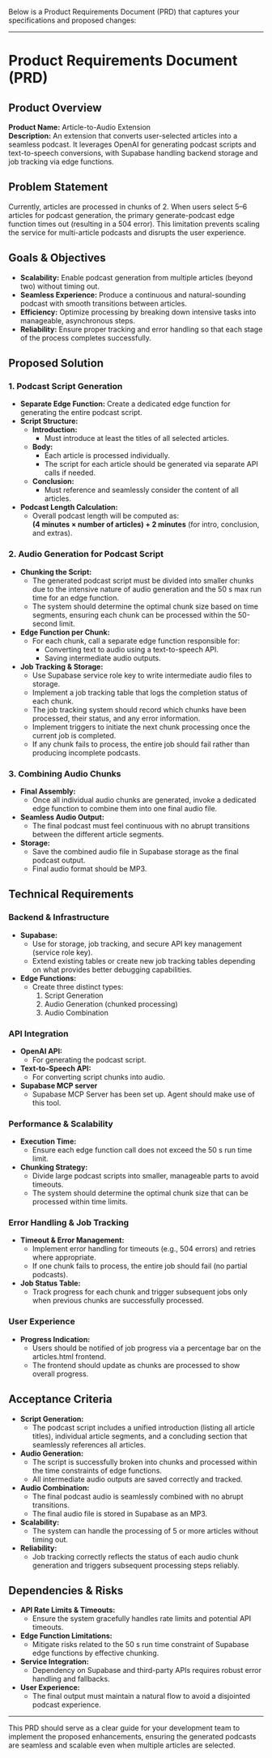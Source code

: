 Below is a Product Requirements Document (PRD) that captures your specifications and proposed changes:

---

# Product Requirements Document (PRD)

## Product Overview
**Product Name:** Article-to-Audio Extension  
**Description:** An extension that converts user-selected articles into a seamless podcast. It leverages OpenAI for generating podcast scripts and text-to-speech conversions, with Supabase handling backend storage and job tracking via edge functions.

## Problem Statement
Currently, articles are processed in chunks of 2. When users select 5–6 articles for podcast generation, the primary generate-podcast edge function times out (resulting in a 504 error). This limitation prevents scaling the service for multi-article podcasts and disrupts the user experience.

## Goals & Objectives
- **Scalability:** Enable podcast generation from multiple articles (beyond two) without timing out.
- **Seamless Experience:** Produce a continuous and natural-sounding podcast with smooth transitions between articles.
- **Efficiency:** Optimize processing by breaking down intensive tasks into manageable, asynchronous steps.
- **Reliability:** Ensure proper tracking and error handling so that each stage of the process completes successfully.

## Proposed Solution

### 1. Podcast Script Generation
- **Separate Edge Function:** Create a dedicated edge function for generating the entire podcast script.
- **Script Structure:**  
  - **Introduction:** 
    - Must introduce at least the titles of all selected articles.
  - **Body:** 
    - Each article is processed individually.
    - The script for each article should be generated via separate API calls if needed.
  - **Conclusion:** 
    - Must reference and seamlessly consider the content of all articles.
- **Podcast Length Calculation:**  
  - Overall podcast length will be computed as:  
    **(4 minutes × number of articles) + 2 minutes** (for intro, conclusion, and extras).

### 2. Audio Generation for Podcast Script
- **Chunking the Script:**  
  - The generated podcast script must be divided into smaller chunks due to the intensive nature of audio generation and the 50 s max run time for an edge function.
  - The system should determine the optimal chunk size based on time segments, ensuring each chunk can be processed within the 50-second limit.
- **Edge Function per Chunk:**  
  - For each chunk, call a separate edge function responsible for:
    - Converting text to audio using a text-to-speech API.
    - Saving intermediate audio outputs.
- **Job Tracking & Storage:**  
  - Use Supabase service role key to write intermediate audio files to storage.
  - Implement a job tracking table that logs the completion status of each chunk.
  - The job tracking system should record which chunks have been processed, their status, and any error information.
  - Implement triggers to initiate the next chunk processing once the current job is completed.
  - If any chunk fails to process, the entire job should fail rather than producing incomplete podcasts.

### 3. Combining Audio Chunks
- **Final Assembly:**  
  - Once all individual audio chunks are generated, invoke a dedicated edge function to combine them into one final audio file.
- **Seamless Audio Output:**  
  - The final podcast must feel continuous with no abrupt transitions between the different article segments.
- **Storage:**  
  - Save the combined audio file in Supabase storage as the final podcast output.
  - Final audio format should be MP3.

## Technical Requirements

### Backend & Infrastructure
- **Supabase:**  
  - Use for storage, job tracking, and secure API key management (service role key).
  - Extend existing tables or create new job tracking tables depending on what provides better debugging capabilities.
- **Edge Functions:**  
  - Create three distinct types:
    1. Script Generation
    2. Audio Generation (chunked processing)
    3. Audio Combination

### API Integration
- **OpenAI API:**  
  - For generating the podcast script.
- **Text-to-Speech API:**  
  - For converting script chunks into audio.
- **Supabase MCP server**
  - Supabase MCP Server has been set up. Agent should make use of this tool.

### Performance & Scalability
- **Execution Time:**  
  - Ensure each edge function call does not exceed the 50 s run time limit.
- **Chunking Strategy:**  
  - Divide large podcast scripts into smaller, manageable parts to avoid timeouts.
  - The system should determine the optimal chunk size that can be processed within time limits.

### Error Handling & Job Tracking
- **Timeout & Error Management:**  
  - Implement error handling for timeouts (e.g., 504 errors) and retries where appropriate.
  - If one chunk fails to process, the entire job should fail (no partial podcasts).
- **Job Status Table:**  
  - Track progress for each chunk and trigger subsequent jobs only when previous chunks are successfully processed.

### User Experience
- **Progress Indication:**
  - Users should be notified of job progress via a percentage bar on the articles.html frontend.
  - The frontend should update as chunks are processed to show overall progress.

## Acceptance Criteria
- **Script Generation:**  
  - The podcast script includes a unified introduction (listing all article titles), individual article segments, and a concluding section that seamlessly references all articles.
- **Audio Generation:**  
  - The script is successfully broken into chunks and processed within the time constraints of edge functions.
  - All intermediate audio outputs are saved correctly and tracked.
- **Audio Combination:**  
  - The final podcast audio is seamlessly combined with no abrupt transitions.
  - The final audio file is stored in Supabase as an MP3.
- **Scalability:**  
  - The system can handle the processing of 5 or more articles without timing out.
- **Reliability:**  
  - Job tracking correctly reflects the status of each audio chunk generation and triggers subsequent processing steps reliably.

## Dependencies & Risks
- **API Rate Limits & Timeouts:**  
  - Ensure the system gracefully handles rate limits and potential API timeouts.
- **Edge Function Limitations:**  
  - Mitigate risks related to the 50 s run time constraint of Supabase edge functions by effective chunking.
- **Service Integration:**  
  - Dependency on Supabase and third-party APIs requires robust error handling and fallbacks.
- **User Experience:**  
  - The final output must maintain a natural flow to avoid a disjointed podcast experience.


---

This PRD should serve as a clear guide for your development team to implement the proposed enhancements, ensuring the generated podcasts are seamless and scalable even when multiple articles are selected.